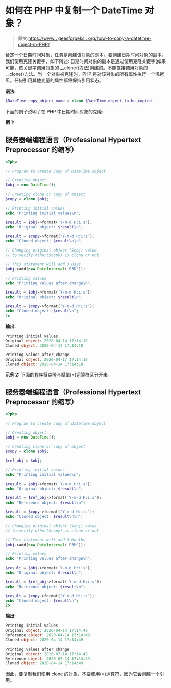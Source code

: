 # 如何在 PHP 中复制一个 DateTime 对象？

> 原文:[https://www . geesforgeks . org/how-to-copy-a-datetime-object-in-PHP/](https://www.geeksforgeeks.org/how-to-copy-a-datetime-object-in-php/)

给定一个日期时间对象，任务是创建该对象的副本。要创建日期时间对象的副本，我们使用克隆关键字，如下所述:
日期时间对象的副本是通过使用克隆关键字(如果可能，该关键字调用对象的 __clone()方法)创建的。不能直接调用对象的 __clone()方法。当一个对象被克隆时，PHP 将对该对象的所有属性执行一个浅拷贝。任何引用其他变量的属性都将保持引用状态。

**语法:**

```php
$DateTime_copy_object_name = clone $DateTime_object_to_be_copied
```

下面的例子说明了在 PHP 中日期时间对象的克隆:

**例 1:**

## 服务器端编程语言（Professional Hypertext Preprocessor 的缩写）

```php
<?php

// Program to create copy of DateTime object

// Creating object
$obj = new DateTime();

// Creating clone or copy of object
$copy = clone $obj;

// Printing initial values
echo "Printing initial values\n";

$result = $obj->format('Y-m-d H:i:s');
echo "Original object: $result\n";

$result = $copy->format('Y-m-d H:i:s');
echo "Cloned object: $result\n\n";

// Changing original object ($obj) value
// to verify other($copy) is clone or not

// This statement will add 3 Days
$obj->add(new DateInterval('P3D'));

// Printing values
echo "Printing values after change\n";

$result = $obj->format('Y-m-d H:i:s');
echo "Original object: $result\n";

$result = $copy->format('Y-m-d H:i:s');
echo "Cloned object: $result\n";
?>
```

**输出:**

```php
Printing initial values
Original object: 2020-04-14 17:14:18
Cloned object: 2020-04-14 17:14:18

Printing values after change
Original object: 2020-04-17 17:14:18
Cloned object: 2020-04-14 17:14:18
```

**示例 2:** 下面的程序将克隆与赋值(=)运算符区分开来。

## 服务器端编程语言（Professional Hypertext Preprocessor 的缩写）

```php
<?php

// Program to create copy of DateTime object

// Creating object
$obj = new DateTime();

// Creating clone or copy of object
$copy = clone $obj;

$ref_obj = $obj;

// Printing initial values
echo "Printing initial values\n";

$result = $obj->format('Y-m-d H:i:s');
echo "Original object: $result\n";

$result = $ref_obj->format('Y-m-d H:i:s');
echo "Reference object: $result\n";

$result = $copy->format('Y-m-d H:i:s');
echo "Cloned object: $result\n\n";

// Changing original object ($obj) value
// to verify other($copy) is clone or not

// This statement will add 3 Months
$obj->add(new DateInterval('P3M'));

// Printing values
echo "Printing values after change\n";

$result = $obj->format('Y-m-d H:i:s');
echo "Original object: $result\n";

$result = $ref_obj->format('Y-m-d H:i:s');
echo "Reference object: $result\n";

$result = $copy->format('Y-m-d H:i:s');
echo "Cloned object: $result\n";
?>
```

**输出:**

```php
Printing initial values
Original object: 2020-04-14 17:14:49
Reference object: 2020-04-14 17:14:49
Cloned object: 2020-04-14 17:14:49

Printing values after change
Original object: 2020-07-14 17:14:49
Reference object: 2020-07-14 17:14:49
Cloned object: 2020-04-14 17:14:49
```

因此，要复制我们使用 clone 的对象，不要使用(=)运算符，因为它会创建一个引用。